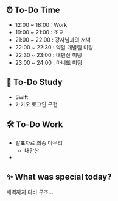 ## ⏰  To-Do Time
- 12:00 ~ 18:00 : Work 
- 19:00 ~ 21:00 : 조교
- 21:00 ~ 22:00 : 강사님과의 저녁
- 22:00 ~ 22:30 : 약알 개발팀 미팅
- 22:30 ~ 23:00 : 내만산 미팅
- 23:00 ~ 24:00 : 마니또 미팅

## 📖 To-Do Study
- Swift
- 카카오 로그인 구현 

## 🛠️ To-Do Work
- 발표자료 최종 마무리 
    - 내만산
- 



## ✨ What was special today?
새벽까지 디비 구조...